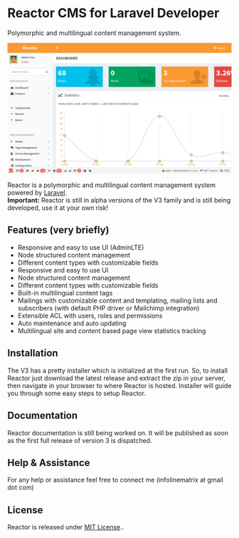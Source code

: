 # Reactor CMS for Laravel Developer
Polymorphic and multilingual content management system.

![Reactor Dashboard](https://github.com/infolinematrix/Reactor-CMS/blob/master/reactor.png)

Reactor is a polymorphic and multilingual content management system powered by [Laravel](https://laravel.com).  
**Important:** Reactor is still in alpha versions of the V3 family and is still being developed, use it at your own risk!

## Features (very briefly)
* Responsive and easy to use UI (AdminLTE)
* Node structured content management
* Different content types with customizable fields
* Responsive and easy to use UI
* Node structured content management
* Different content types with customizable fields
* Built-in multilingual content tags
* Mailings with customizable content and templating, mailing lists and subscribers (with default PHP driver or Mailchimp integration)
* Extensible ACL with users, roles and permissions
* Auto maintenance and auto updating
* Multilingual site and content based page view statistics tracking

## Installation
The V3 has a pretty installer which is initialized at the first run. So, to install Reactor just download the latest release and extract the zip in your server, then navigate in your browser to where Reactor is hosted. Installer will guide you through some easy steps to setup Reactor.

## Documentation
Reactor documentation is still being worked on. It will be published as soon as the first full release of version 3 is dispatched.

## Help & Assistance
For any help or assistance feel free to connect me (infolinematrix at gmail dot com)

## License
Reactor is released under [MIT License](https://github.com/infolinematrix/reactor/blob/master/License.txt)..
